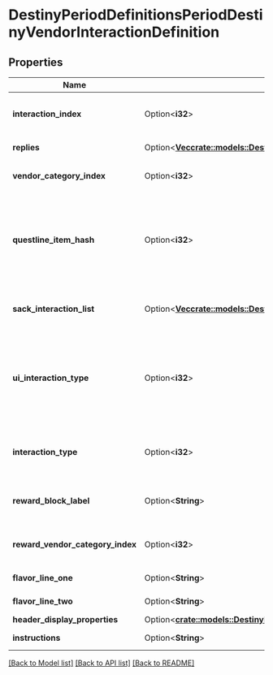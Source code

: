 # DestinyPeriodDefinitionsPeriodDestinyVendorInteractionDefinition

## Properties

Name | Type | Description | Notes
------------ | ------------- | ------------- | -------------
**interaction_index** | Option<**i32**> | The position of this interaction in its parent array. Note that this is NOT content agnostic, and should not be used as such. | [optional]
**replies** | Option<[**Vec<crate::models::DestinyPeriodDefinitionsPeriodDestinyVendorInteractionReplyDefinition>**](Destiny.Definitions.DestinyVendorInteractionReplyDefinition.md)> | The potential replies that the user can make to the interaction. | [optional]
**vendor_category_index** | Option<**i32**> | If >= 0, this is the category of sale items to show along with this interaction dialog. | [optional]
**questline_item_hash** | Option<**i32**> | If this interaction dialog is about a quest, this is the questline related to the interaction. You can use this to show the quest overview, or even the character's status with the quest if you use it to find the character's current Quest Step by checking their inventory against this questlineItemHash's DestinyInventoryItemDefinition.setData. | [optional]
**sack_interaction_list** | Option<[**Vec<crate::models::DestinyPeriodDefinitionsPeriodDestinyVendorInteractionSackEntryDefinition>**](Destiny.Definitions.DestinyVendorInteractionSackEntryDefinition.md)> | If this interaction is meant to show you sacks, this is the list of types of sacks to be shown. If empty, the interaction is not meant to show sacks. | [optional]
**ui_interaction_type** | Option<**i32**> | A UI hint for the behavior of the interaction screen. This is useful to determine what type of interaction is occurring, such as a prompt to receive a rank up reward or a prompt to choose a reward for completing a quest. The hash isn't as useful as the Enum in retrospect, well what can you do. Try using interactionType instead. | [optional]
**interaction_type** | Option<**i32**> | The enumerated version of the possible UI hints for vendor interactions, which is a little easier to grok than the hash found in uiInteractionType. | [optional]
**reward_block_label** | Option<**String**> | If this interaction is displaying rewards, this is the text to use for the header of the reward-displaying section of the interaction. | [optional]
**reward_vendor_category_index** | Option<**i32**> | If the vendor's reward list is sourced from one of his categories, this is the index into the category array of items to show. | [optional]
**flavor_line_one** | Option<**String**> | If the vendor interaction has flavor text, this is some of it. | [optional]
**flavor_line_two** | Option<**String**> | If the vendor interaction has flavor text, this is the rest of it. | [optional]
**header_display_properties** | Option<[**crate::models::DestinyDefinitionsDestinyVendorInteractionDefinitionHeaderDisplayProperties**](Destiny_Definitions_DestinyVendorInteractionDefinition_headerDisplayProperties.md)> |  | [optional]
**instructions** | Option<**String**> | The localized text telling the player what to do when they see this dialog. | [optional]

[[Back to Model list]](../README.md#documentation-for-models) [[Back to API list]](../README.md#documentation-for-api-endpoints) [[Back to README]](../README.md)


